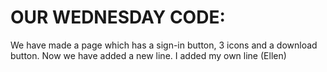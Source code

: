 # OUR WEDNESDAY CODE:

We have made a page which has a sign-in button, 3 icons and a download button.
Now we have added a new line.
I added my own line (Ellen)
